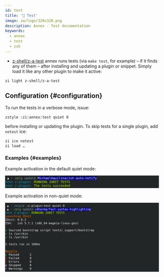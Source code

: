 ```yaml
---
id: test
title: '💠 Test'
image: zw/logo/320x320.png
description: Annex - Test documentation
keywords:
  - annex
  - test
  - zsh
---
```


- [z-shell/z-a-test](https://github.com/z-shell/z-a-test) annex runs tests (via `make test`, for example) – if it finds any of them – after installing and updating a plugin or snippet. Simply load it like any other plugin to make it active:

```shell
zi light z-shell/z-a-test
```

## Configuration {#configuration}

To run the tests in a verbose mode, issue:

```shell
zstyle :zi:annex:test quiet 0
```

before installing or updating the plugin. To skip tests for a single plugin, add `notest` ice:

```shell
zi ice notest
zi load …
```

### Examples {#examples}

Example activation in the default quiet mode:

![z-a-test activation](https://raw.githubusercontent.com/z-shell/z-a-test/main/images/z-p-test-1.png)

Example activation in non-quiet mode:

![z-a-test activation](https://raw.githubusercontent.com/z-shell/z-a-test/main/images/z-p-test-2.png)
